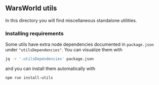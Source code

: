 ## WarsWorld utils

In this directory you will find miscellaneous standalone utilities.

### Installing requirements

Some utils have extra node dependencies documented in `package.json` under `"utilsDependencies"`. You can visualize them with

```sh
jq -r '.utilsDependencies' package.json
```

and you can install them automatically with

```sh
npm run install-utils
```
